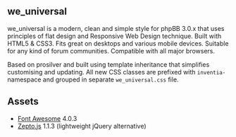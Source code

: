 we_universal
------------

we_universal is a modern, clean and simple style for phpBB 3.0.x that uses
principles of flat design and Responsive Web Design technique. Built with
HTML5 & CSS3. Fits great on desktops and various mobile devices. Suitable
for any kind of forum communities. Compatible with all major browsers.

Based on prosilver and built using template inheritance that simplifies
customising and updating. All new CSS classes are prefixed with `inventia-`
namespace and grouped in separate `we_universal.css` file.


Assets
------

* [Font Awesome](http://fortawesome.github.io/Font-Awesome/) 4.0.3
* [Zepto.js](http://zeptojs.com) 1.1.3 (lightweight jQuery alternative)
